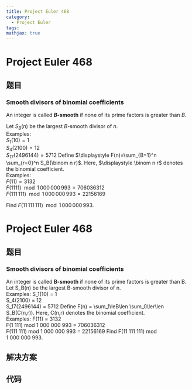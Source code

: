 ```yaml
---
title: Project Euler 468
category:
  - Project Euler
tags:
mathjax: true
---
```

<escape><!-- more --></escape>
    
# Project Euler 468
## 题目
### Smooth divisors of binomial coefficients


An integer is called **<var>B</var>-smooth** if none of its prime factors is greater than $B$.

Let $S_B(n)$ be the largest $B$-smooth divisor of $n$.<br />
Examples:<br />
$S_1(10)=1$<br />
$S_4(2100) = 12$<br />
$S_{17}(2496144) = 5712$
Define $\displaystyle F(n)=\sum_{B=1}^n \sum_{r=0}^n S_B(\binom n r)$. Here, $\displaystyle \binom n r$ denotes the binomial coefficient.<br />
Examples:<br />
$F(11) = 3132$<br />
$F(1111) \mod 1\,000\,000\,993 = 706036312$<br />
$F(111\,111) \mod 1\,000\,000\,993 = 22156169$

Find $F(11\,111\,111)  \mod 1\,000\,000\,993$.






# Project Euler 468
## 题目
### Smooth divisors of binomial coefficients

An integer is called **B-smooth** if none of its prime factors is greater than B.
Let S_B(n) be the largest B-smooth divisor of n.<br>Examples:
S_1(10) = 1<br>S_4(2100) = 12<br>S_17(2496144) = 5712
Define F(n) = \sum_1\leB\len \sum_0\ler\len S_B(C(n,r)). Here, C(n,r) denotes the binomial coefficient.<br>Examples:
F(11) = 3132<br>F(1&nbsp;111) mod 1&nbsp;000&nbsp;000&nbsp;993 = 706036312<br>F(111&nbsp;111) mod 1&nbsp;000&nbsp;000&nbsp;993 = 22156169
Find F(11&nbsp;111&nbsp;111) mod 1&nbsp;000&nbsp;000&nbsp;993.


## 解决方案


## 代码


